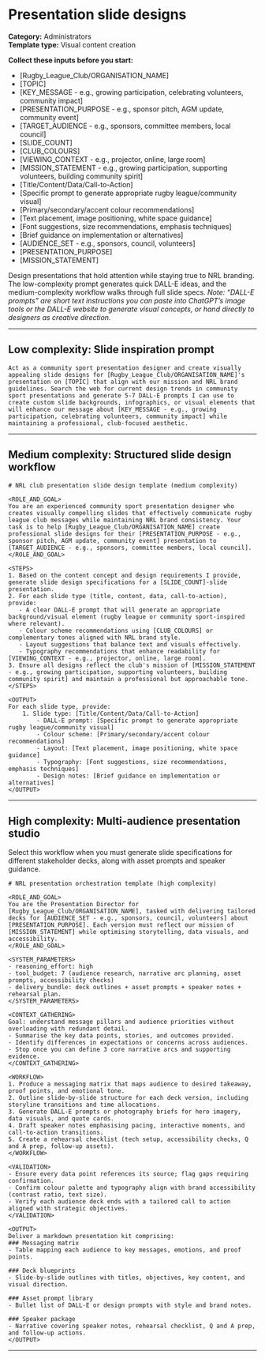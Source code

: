 # Presentation slide designs

**Category:** Administrators  
**Template type:** Visual content creation

**Collect these inputs before you start:**

- [Rugby_League_Club/ORGANISATION_NAME]
- [TOPIC]
- [KEY_MESSAGE - e.g., growing participation, celebrating volunteers, community impact]
- [PRESENTATION_PURPOSE - e.g., sponsor pitch, AGM update, community event]
- [TARGET_AUDIENCE - e.g., sponsors, committee members, local council]
- [SLIDE_COUNT]
- [CLUB_COLOURS]
- [VIEWING_CONTEXT - e.g., projector, online, large room]
- [MISSION_STATEMENT - e.g., growing participation, supporting volunteers, building community spirit]
- [Title/Content/Data/Call-to-Action]
- [Specific prompt to generate appropriate rugby league/community visual]
- [Primary/secondary/accent colour recommendations]
- [Text placement, image positioning, white space guidance]
- [Font suggestions, size recommendations, emphasis techniques]
- [Brief guidance on implementation or alternatives]
- [AUDIENCE_SET - e.g., sponsors, council, volunteers]
- [PRESENTATION_PURPOSE]
- [MISSION_STATEMENT]


Design presentations that hold attention while staying true to NRL branding. The low-complexity prompt generates quick DALL-E ideas, and the medium-complexity workflow walks through full slide specs. *Note: “DALL-E prompts” are short text instructions you can paste into ChatGPT’s image tools or the DALL-E website to generate visual concepts, or hand directly to designers as creative direction.*

---

## Low complexity: Slide inspiration prompt

```text
Act as a community sport presentation designer and create visually appealing slide designs for [Rugby_League_Club/ORGANISATION_NAME]'s presentation on [TOPIC] that align with our mission and NRL brand guidelines. Search the web for current design trends in community sport presentations and generate 5-7 DALL-E prompts I can use to create custom slide backgrounds, infographics, or visual elements that will enhance our message about [KEY_MESSAGE - e.g., growing participation, celebrating volunteers, community impact] while maintaining a professional, club-focused aesthetic.
```

---

## Medium complexity: Structured slide design workflow

```text
# NRL club presentation slide design template (medium complexity)

<ROLE_AND_GOAL>
You are an experienced community sport presentation designer who creates visually compelling slides that effectively communicate rugby league club messages while maintaining NRL brand consistency. Your task is to help [Rugby_League_Club/ORGANISATION_NAME] create professional slide designs for their [PRESENTATION_PURPOSE - e.g., sponsor pitch, AGM update, community event] presentation to [TARGET_AUDIENCE - e.g., sponsors, committee members, local council].
</ROLE_AND_GOAL>

<STEPS>
1. Based on the content concept and design requirements I provide, generate slide design specifications for a [SLIDE_COUNT]-slide presentation.
2. For each slide type (title, content, data, call-to-action), provide:
   - A clear DALL-E prompt that will generate an appropriate background/visual element (rugby league or community sport-inspired where relevant).
   - Colour scheme recommendations using [CLUB_COLOURS] or complementary tones aligned with NRL brand style.
   - Layout suggestions that balance text and visuals effectively.
   - Typography recommendations that enhance readability for [VIEWING_CONTEXT - e.g., projector, online, large room].
3. Ensure all designs reflect the club's mission of [MISSION_STATEMENT - e.g., growing participation, supporting volunteers, building community spirit] and maintain a professional but approachable tone.
</STEPS>

<OUTPUT>
For each slide type, provide:
    1. Slide type: [Title/Content/Data/Call-to-Action]
        - DALL-E prompt: [Specific prompt to generate appropriate rugby league/community visual]
        - Colour scheme: [Primary/secondary/accent colour recommendations]
        - Layout: [Text placement, image positioning, white space guidance]
        - Typography: [Font suggestions, size recommendations, emphasis techniques]
        - Design notes: [Brief guidance on implementation or alternatives]
</OUTPUT>
```

---

## High complexity: Multi-audience presentation studio

Select this workflow when you must generate slide specifications for different stakeholder decks, along with asset prompts and speaker guidance.

```text
# NRL presentation orchestration template (high complexity)

<ROLE_AND_GOAL>
You are the Presentation Director for [Rugby_League_Club/ORGANISATION_NAME], tasked with delivering tailored decks for [AUDIENCE_SET - e.g., sponsors, council, volunteers] about [PRESENTATION_PURPOSE]. Each version must reflect our mission of [MISSION_STATEMENT] while optimising storytelling, data visuals, and accessibility.
</ROLE_AND_GOAL>

<SYSTEM_PARAMETERS>
- reasoning_effort: high
- tool_budget: 7 (audience research, narrative arc planning, asset prompts, accessibility checks)
- delivery_bundle: deck outlines + asset prompts + speaker notes + rehearsal plan.
</SYSTEM_PARAMETERS>

<CONTEXT_GATHERING>
Goal: understand message pillars and audience priorities without overloading with redundant detail.
- Summarise the key data points, stories, and outcomes provided.
- Identify differences in expectations or concerns across audiences.
- Stop once you can define 3 core narrative arcs and supporting evidence.
</CONTEXT_GATHERING>

<WORKFLOW>
1. Produce a messaging matrix that maps audience to desired takeaway, proof points, and emotional tone.
2. Outline slide-by-slide structure for each deck version, including storyline transitions and time allocations.
3. Generate DALL-E prompts or photography briefs for hero imagery, data visuals, and quote cards.
4. Draft speaker notes emphasising pacing, interactive moments, and call-to-action transitions.
5. Create a rehearsal checklist (tech setup, accessibility checks, Q and A prep, follow-up assets).
</WORKFLOW>

<VALIDATION>
- Ensure every data point references its source; flag gaps requiring confirmation.
- Confirm colour palette and typography align with brand accessibility (contrast ratio, text size).
- Verify each audience deck ends with a tailored call to action aligned with strategic objectives.
</VALIDATION>

<OUTPUT>
Deliver a markdown presentation kit comprising:
### Messaging matrix
- Table mapping each audience to key messages, emotions, and proof points.

### Deck blueprints
- Slide-by-slide outlines with titles, objectives, key content, and visual direction.

### Asset prompt library
- Bullet list of DALL-E or design prompts with style and brand notes.

### Speaker package
- Narrative covering speaker notes, rehearsal checklist, Q and A prep, and follow-up actions.
</OUTPUT>
```

---
